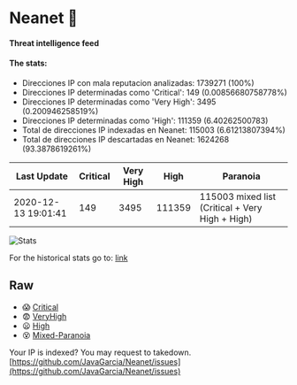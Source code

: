 # Neanet :hocho:
#### Threat intelligence feed
#### The stats:

- Direcciones IP con mala reputacion analizadas: 1739271 (100%)
- Direcciones IP determinadas como 'Critical':  149 (0.00856680758778%)
- Direcciones IP determinadas como 'Very High':  3495 (0.200946258519%)
- Direcciones IP determinadas como 'High':  111359 (6.40262500783)
- Total de direcciones IP indexadas en Neanet:  115003 (6.61213807394%)
- Total de direcciones IP descartadas en Neanet:  1624268 (93.3878619261%)

| Last Update | Critical | Very High | High | Paranoia |
| --- | --- | --- | --- | --- |
| 2020-12-13 19:01:41 | 149 | 3495 | 111359 | 115003 mixed list (Critical + Very High + High)|

![Stats](https://docs.google.com/spreadsheets/d/e/2PACX-1vSnaNMIXVabIpDJjufMlzH7poXnshF3mgd8Is1g9ytUEzVsP5my4Trn8f-xkoLLQ38xpL3HtmUexLo6/pubchart?oid=501124687&format=image)

For the historical stats go to: [link](/stats.csv)
## Raw
- :scream: [Critical](https://raw.githubusercontent.com/JavaGarcia/Neanet/master/blacklists/neanet_critical.txt)
- :fearful: [VeryHigh](https://raw.githubusercontent.com/JavaGarcia/Neanet/master/blacklists/neanet_veryHigh.txtt)
- :frowning: [High](https://raw.githubusercontent.com/JavaGarcia/Neanet/master/blacklists/neanet_high.txt)
- :dizzy_face: [Mixed-Paranoia](https://raw.githubusercontent.com/JavaGarcia/Neanet/master/blacklists/neanet_all.txt)


Your IP is indexed? You may request to takedown. [https://github.com/JavaGarcia/Neanet/issues](https://github.com/JavaGarcia/Neanet/issues)

































































































































































































































































































































































































































































































































































































































































































































































































































































































































































































































































































































































































































































































































































































































































































































































































































































































































































































































































































































































































































































































































































































































































































































































































































































































































































































































































































































































































































































